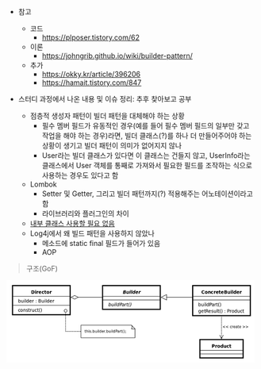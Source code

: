 - 참고
  - 코드
  	- https://plposer.tistory.com/62
  - 이론
  	- https://johngrib.github.io/wiki/builder-pattern/
  - 추가
    - https://okky.kr/article/396206
    - https://hamait.tistory.com/847

- 스터디 과정에서 나온 내용 및 이슈 정리: 추후 찾아보고 공부
	- 점층적 생성자 패턴이 빌더 패턴을 대체해야 하는 상황
		- 필수 멤버 필드가 유동적인 경우(예를 들어 필수 멤버 필드의 일부만 갖고 작업을 해야 하는 경우)라면,
		  빌더 클래스(?)를 하나 더 만들어주어야 하는 상황이 생기고 빌더 패턴이 의미가 없어지지 않나
		- User라는 빌더 클래스가 있다면 이 클래스는 건들지 않고,
		  UserInfo라는 클래스에서 User 객체를 통째로 가져와서 필요한 필드를 조작하는 식으로 사용하는 경우도 있다고 함
	- Lombok
		- Setter 및 Getter, 그리고 빌더 패턴까지(?) 적용해주는 어노테이션이라고 함
		- 라이브러리와 플러그인의 차이
	- [내부 클래스 사용할 필요 없음](https://ko.wikipedia.org/wiki/%EB%B9%8C%EB%8D%94_%ED%8C%A8%ED%84%B4)
	- Log4j에서 왜 빌드 패턴을 사용하지 않았나
		- 메소드에 static final 필드가 들어가 있음
		- AOP

> 구조(GoF)

![GoF Diagram](https://github.com/nara1030/DesignPattern/blob/master/images/Diagram.png)